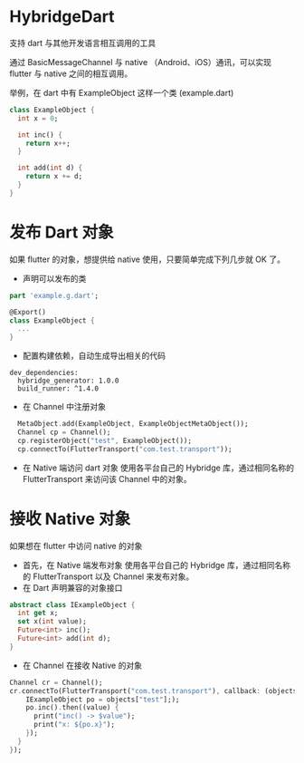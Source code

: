 # HybridgeDart
支持 dart 与其他开发语言相互调用的工具

通过 BasicMessageChannel 与 native （Android、iOS）通讯，可以实现 flutter 与 native 之间的相互调用。

举例，在 dart 中有 ExampleObject 这样一个类 (example.dart)
```dart
class ExampleObject {
  int x = 0;

  int inc() {
    return x++;
  }

  int add(int d) {
    return x += d;
  }
}
```
# 发布 Dart 对象
如果 flutter 的对象，想提供给 native 使用，只要简单完成下列几步就 OK 了。
* 声明可以发布的类
```dart
part 'example.g.dart';

@Export()
class ExampleObject {
  ...
}
```
* 配置构建依赖，自动生成导出相关的代码
```
dev_dependencies:
  hybridge_generator: 1.0.0
  build_runner: ^1.4.0
```
* 在 Channel 中注册对象
```dart
  MetaObject.add(ExampleObject, ExampleObjectMetaObject());
  Channel cp = Channel();
  cp.registerObject("test", ExampleObject());
  cp.connectTo(FlutterTransport("com.test.transport"));
```
* 在 Native 端访问 dart 对象
  使用各平台自己的 Hybridge 库，通过相同名称的 FlutterTransport 来访问该 Channel 中的对象。

# 接收 Native 对象
如果想在 flutter 中访问 native 的对象
* 首先，在 Native 端发布对象
  使用各平台自己的 Hybridge 库，通过相同名称的 FlutterTransport 以及 Channel 来发布对象。
* 在 Dart 声明兼容的对象接口
```dart
abstract class IExampleObject {
  int get x;
  set x(int value);
  Future<int> inc();
  Future<int> add(int d);
}
```
* 在 Channel 在接收 Native 的对象
```dart
Channel cr = Channel();
cr.connectTo(FlutterTransport("com.test.transport"), callback: (objects) {
    IExampleObject po = objects["test"];);
    po.inc().then((value) {
      print("inc() -> $value");
      print("x: ${po.x}");
    });
  }
});
```

